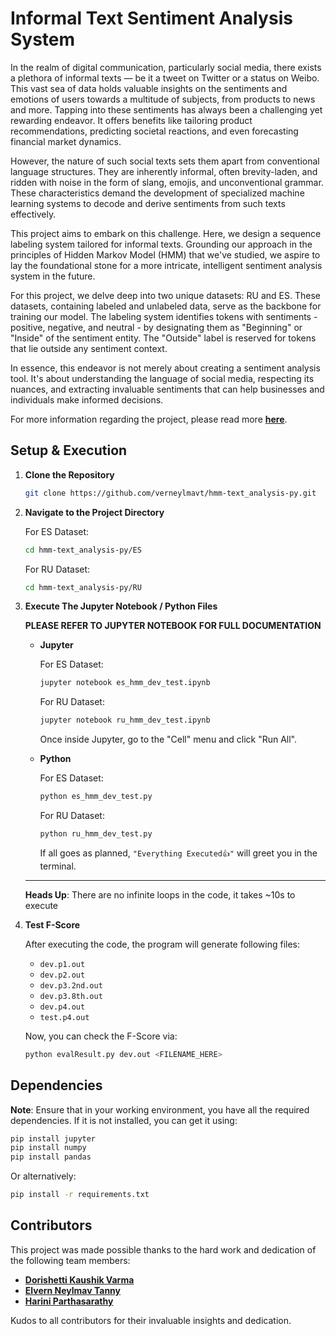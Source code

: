 # Informal Text Sentiment Analysis System

In the realm of digital communication, particularly social media, there exists a plethora of informal texts — be it a tweet on Twitter or a status on Weibo. This vast sea of data holds valuable insights on the sentiments and emotions of users towards a multitude of subjects, from products to news and more. Tapping into these sentiments has always been a challenging yet rewarding endeavor. It offers benefits like tailoring product recommendations, predicting societal reactions, and even forecasting financial market dynamics.

However, the nature of such social texts sets them apart from conventional language structures. They are inherently informal, often brevity-laden, and ridden with noise in the form of slang, emojis, and unconventional grammar. These characteristics demand the development of specialized machine learning systems to decode and derive sentiments from such texts effectively.

This project aims to embark on this challenge. Here, we design a sequence labeling system tailored for informal texts. Grounding our approach in the principles of Hidden Markov Model (HMM) that we've studied, we aspire to lay the foundational stone for a more intricate, intelligent sentiment analysis system in the future.

For this project, we delve deep into two unique datasets: RU and ES. These datasets, containing labeled and unlabeled data, serve as the backbone for training our model. The labeling system identifies tokens with sentiments - positive, negative, and neutral - by designating them as "Beginning" or "Inside" of the sentiment entity. The "Outside" label is reserved for tokens that lie outside any sentiment context.

In essence, this endeavor is not merely about creating a sentiment analysis tool. It's about understanding the language of social media, respecting its nuances, and extracting invaluable sentiments that can help businesses and individuals make informed decisions.

For more information regarding the project, please read more **[here](https://github.com/verneylmavt/hmm-text_analysis-py/blob/babaacabce50bba6bdb52408ab84354e23a8c90a/hmm_project_info.pdf)**.

## Setup & Execution

1. **Clone the Repository**

   ```bash
   git clone https://github.com/verneylmavt/hmm-text_analysis-py.git
   ```

2. **Navigate to the Project Directory**

   For ES Dataset:

   ```bash
   cd hmm-text_analysis-py/ES
   ```

   For RU Dataset:

   ```bash
   cd hmm-text_analysis-py/RU
   ```

3. **Execute The Jupyter Notebook / Python Files**

   **PLEASE REFER TO JUPYTER NOTEBOOK FOR FULL DOCUMENTATION**

   - **Jupyter**

     For ES Dataset:

     ```bash
     jupyter notebook es_hmm_dev_test.ipynb
     ```

     For RU Dataset:

     ```bash
     jupyter notebook ru_hmm_dev_test.ipynb
     ```

     Once inside Jupyter, go to the "Cell" menu and click "Run All".

   - **Python**

     For ES Dataset:

     ```bash
     python es_hmm_dev_test.py
     ```

     For RU Dataset:

     ```bash
     python ru_hmm_dev_test.py
     ```

     If all goes as planned, `"Everything Executed👍"` will greet you in the terminal.

   ***

   **Heads Up**: There are no infinite loops in the code, it takes ~10s to execute

4. **Test F-Score**

   After executing the code, the program will generate following files:

   - `dev.p1.out`
   - `dev.p2.out`
   - `dev.p3.2nd.out`
   - `dev.p3.8th.out`
   - `dev.p4.out`
   - `test.p4.out`

   Now, you can check the F-Score via:

   ```bash
   python evalResult.py dev.out <FILENAME_HERE>
   ```

## Dependencies

**Note**: Ensure that in your working environment, you have all the required dependencies. If it is not installed, you can get it using:

```bash
pip install jupyter
pip install numpy
pip install pandas
```

Or alternatively:

```bash
pip install -r requirements.txt
```

## Contributors

This project was made possible thanks to the hard work and dedication of the following team members:

- **[Dorishetti Kaushik Varma](https://github.com/varmz120)**
- **[Elvern Neylmav Tanny](https://github.com/verneylmavt)**
- **[Harini Parthasarathy](https://github.com/reenee1601)**

Kudos to all contributors for their invaluable insights and dedication.

<!-- THIS IS A COMMENT --!>
